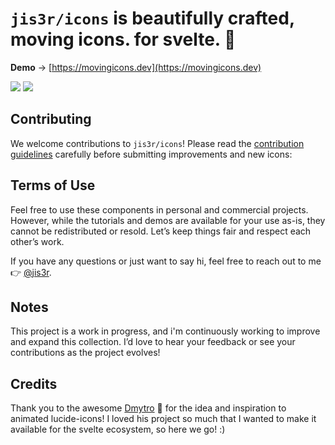# `jis3r/icons` is beautifully crafted, moving icons. for svelte. 🧡

**Demo** → [https://movingicons.dev](https://movingicons.dev)

<a href="https://opensource.org/licenses/MIT"><img src="https://img.shields.io/badge/License-MIT-blue.svg"/></a>
<a href="https://madewithsvelte.com/p/moving-icons/shield-link"><img src="https://madewithsvelte.com/storage/repo-shields/5371-shield.svg"/></a>

## Contributing

We welcome contributions to `jis3r/icons`! Please read the [contribution guidelines](https://github.com/jis3r/icons/blob/master/CONTRIBUTING.md) carefully before submitting improvements and new icons:

## Terms of Use

Feel free to use these components in personal and commercial projects. However, while the tutorials and demos are available for your use as-is, they cannot be redistributed or resold. Let’s keep things fair and respect each other’s work.

If you have any questions or just want to say hi, feel free to reach out to me 👉 [@jis3r](https://twitter.com/jis3r).

## Notes

This project is a work in progress, and i'm continuously working to improve and expand this collection. I’d love to hear your feedback or see your contributions as the project evolves!

## Credits

Thank you to the awesome [Dmytro](https://twitter.com/pqoqubbw) 💜 for the idea and inspiration to animated lucide-icons! I loved his project so much that I wanted to make it available for the svelte ecosystem, so here we go! :)
